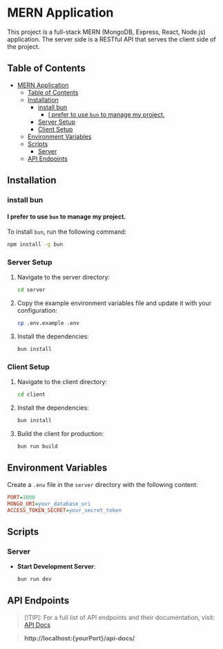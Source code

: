 
# MERN Application

This project is a full-stack MERN (MongoDB, Express, React, Node.js) application. The server side is a RESTful API that serves the client side of the project.

## Table of Contents

- [MERN Application](#mern-application)
  - [Table of Contents](#table-of-contents)
  - [Installation](#installation)
    - [install bun](#install-bun)
      - [I prefer to use `bun` to manage my project.](#i-prefer-to-use-bun-to-manage-my-project)
    - [Server Setup](#server-setup)
    - [Client Setup](#client-setup)
  - [Environment Variables](#environment-variables)
  - [Scripts](#scripts)
    - [Server](#server)
  - [API Endpoints](#api-endpoints)

## Installation
### install bun
#### I prefer to use `bun` to manage my project.
To install `bun`, run the following command:
```bash
npm install -g bun
```

### Server Setup

1. Navigate to the server directory:
   ```bash
   cd server
   ```

2. Copy the example environment variables file and update it with your configuration:
   ```bash
   cp .env.example .env
   ```

3. Install the dependencies:
   ```bash
   bun install
   ```
### Client Setup

1. Navigate to the client directory:
   ```bash
   cd client
   ```

2. Install the dependencies:
   ```bash
   bun install
   ```

3. Build the client for production:
   ```bash
   bun run build
   ```

## Environment Variables

Create a `.env` file in the `server` directory with the following content:

```ini
PORT=3000
MONGO_URI=your_database_uri
ACCESS_TOKEN_SECRET=your_secret_token
```

## Scripts

### Server

- **Start Development Server**:
  ```bash
  bun run dev
  ```


## API Endpoints

> [!TIP]: 
> For a full list of API endpoints and their documentation, visit: [API Docs](https://task-app-047s.onrender.com/api-docs/)

> **http://localhost:{yourPort}/api-docs/**
